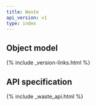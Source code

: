 ```yaml
---
title: Waste
api_version: v1
type: index
---
```


## Object model

{% include _version-links.html %}

## API specification

{% include _waste_api.html %}
